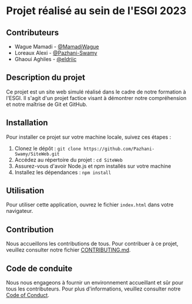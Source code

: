 # Projet réalisé au sein de l'ESGI 2023

## Contributeurs
- Wague Mamadi - [@MamadiWague](https://github.com/MamadiWague)
- Loreaux Alexi - [@Pazhani-Swamy](https://github.com/Pazhani-Swamy)
- Ghaoui Aghiles - [@eldriic](https://github.com/eldriic)

## Description du projet
Ce projet est un site web simulé réalisé dans le cadre de notre formation à l'ESGI. Il s'agit d'un projet factice visant à démontrer notre compréhension et notre maîtrise de Git et GitHub.

## Installation
Pour installer ce projet sur votre machine locale, suivez ces étapes :

1. Clonez le dépôt : `git clone https://github.com/Pazhani-Swamy/SiteWeb.git`
2. Accédez au répertoire du projet : `cd SiteWeb`
3. Assurez-vous d'avoir Node.js et npm installés sur votre machine
4. Installez les dépendances : `npm install`

## Utilisation
Pour utiliser cette application, ouvrez le fichier `index.html` dans votre navigateur.

## Contribution
Nous accueillons les contributions de tous. Pour contribuer à ce projet, veuillez consulter notre fichier [CONTRIBUTING.md](CONTRIBUTING.md).

## Code de conduite
Nous nous engageons à fournir un environnement accueillant et sûr pour tous les contributeurs. Pour plus d'informations, veuillez consulter notre [Code of Conduct](CODE_OF_CONDUCT.md).
